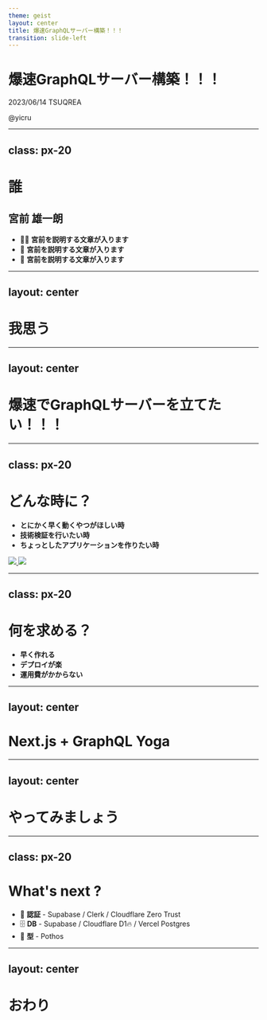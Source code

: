 ```yaml
---
theme: geist
layout: center
title: 爆速GraphQLサーバー構築！！！
transition: slide-left
---
```


# 爆速GraphQLサーバー構築！！！

2023/06/14 TSUQREA

@yicru

---
class: px-20
---

# 誰

## 宮前 雄一朗

- 🧑‍💻 **宮前を説明する文章が入ります**
- 📝 **宮前を説明する文章が入ります**
- 🎨 **宮前を説明する文章が入ります**

---
layout: center
---

# 我思う

---
layout: center
---

# 爆速でGraphQLサーバーを立てたい！！！

---
class: px-20
---

# どんな時に？

- **とにかく早く動くやつがほしい時**
- **技術検証を行いたい時**
- **ちょっとしたアプリケーションを作りたい時**

<div grid="~ cols-2 gap-2" m="-t-2">

<a href='https://github.com/warrenday/graphql-network-inspector/issues/101' target='_blank'>
    <img src="https://opengraph.githubassets.com/2f76a441b64c518d96afebb0a4cd2fd3945c7bae8cd784c6ab6a9102934f9dee/warrenday/graphql-network-inspector/issues/101">
</a>

<a href='https://github.com/yicru/google-identity-services-playground' target='_blank'>
    <img src="https://opengraph.githubassets.com/034c4be65ac409e0cda5d9417d72ad146e4734cbc568fa26451f888ecf030c7b/yicru/google-identity-services-playground">
</a>

</div>

---
class: px-20
---

# 何を求める？

- **早く作れる**
- **デプロイが楽**
- **運用費がかからない**

---
layout: center
---

# Next.js + GraphQL Yoga

---
layout: center
---

# やってみましょう

---
class: px-20
---

# What's next ?

- 🔑 **認証** - Supabase / Clerk / Cloudflare Zero Trust
- 🗄️ **DB** - Supabase / Cloudflare D1🔥 / Vercel Postgres
- 📝 **型** - Pothos

---
layout: center
---

# おわり
